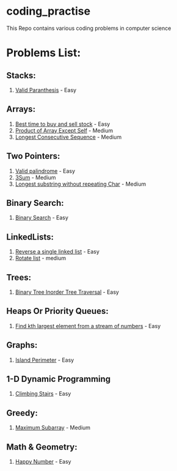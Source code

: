 # coding_practise
This Repo contains various coding problems in computer science

# Problems List:

## Stacks:
  1. [Valid Paranthesis](https://github.com/nagavenkateshgavini/coding_practise/blob/main/stacks/valid_paranthesis.py) - Easy
  
## Arrays:
  1. [Best time to buy and sell stock](https://github.com/nagavenkateshgavini/coding_practise/blob/main/arrays/Best_time_to_buy_and_sell_stock.py) - Easy
  2. [Product of Array Except Self](https://github.com/nagavenkateshgavini/coding_practise/blob/main/arrays/Product_of_Array_Except_Self.py) - Medium
  3. [Longest Consecutive Sequence](https://github.com/nagavenkateshgavini/coding_practise/blob/main/arrays/Longest_Consecutive_Sequence.py) - Medium

## Two Pointers:
  1. [Valid palindrome](https://github.com/nagavenkateshgavini/coding_practise/blob/main/two_pointers/valid_Palindrome.py) - Easy
  2. [3Sum](https://github.com/nagavenkateshgavini/coding_practise/blob/main/two_pointers/3Sum.py) - Medium
  3. [Longest substring without repeating Char](https://github.com/nagavenkateshgavini/coding_practise/blob/main/two_pointers/Longest_Substring_Without_Repeating_Char_acters.py) - Medium

## Binary Search:
  1. [Binary Search](https://github.com/nagavenkateshgavini/coding_practise/blob/main/binary_search/binary_search.py) - Easy
  
## LinkedLists:
  1. [Reverse a single linked list](https://github.com/nagavenkateshgavini/coding_practise/blob/main/linked_list/reverse_linked_list.py) - Easy
  2. [Rotate list](https://github.com/nagavenkateshgavini/coding_practise/blob/main/linked_list/rotate_list.py) - medium
  
## Trees:
  1. [Binary Tree Inorder Tree Traversal](https://github.com/nagavenkateshgavini/coding_practise/blob/main/trees/binary_tree_inorder_tree_traversal.py) - Easy

## Heaps Or Priority Queues:
  1. [Find kth largest element from a stream of numbers](https://github.com/nagavenkateshgavini/coding_practise/blob/main/heaps/kth_largest_element_in_a_stream.py) - Easy

## Graphs:
  1. [Island Perimeter](https://github.com/nagavenkateshgavini/coding_practise/blob/main/graphs/island_perimeter.py) - Easy
  
## 1-D Dynamic Programming
  1. [Climbing Stairs](https://github.com/nagavenkateshgavini/coding_practise/blob/main/1_d_dynamic_programming/climbing_stairs.py) - Easy
 
## Greedy:
  1. [Maximum Subarray](https://github.com/nagavenkateshgavini/coding_practise/blob/main/greedy/maximum_subarray.py) - Medium

## Math & Geometry:
  1. [Happy Number](https://github.com/nagavenkateshgavini/coding_practise/blob/main/math_and_geometry/happy_number.py) - Easy
